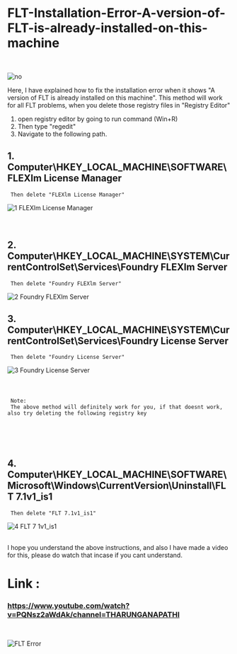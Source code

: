 # FLT-Installation-Error-A-version-of-FLT-is-already-installed-on-this-machine
<br>

![no](https://user-images.githubusercontent.com/65713157/132124051-98ae23eb-863c-416e-be30-dd1b69ea6cae.jpg)



Here, I have explained how to fix the installation error when it shows "A version of FLT is already installed on this machine". 
This method will work for all FLT problems, when you delete those registry files in "Registry Editor"

1. open registry editor by going to run command (Win+R)
2. Then type "regedit"
3. Navigate to the following path. 

##   1. Computer\HKEY_LOCAL_MACHINE\SOFTWARE\FLEXlm License Manager
     Then delete "FLEXlm License Manager"
 ![1  FLEXlm License Manager](https://user-images.githubusercontent.com/65713157/132123519-da556ac5-4bff-4735-a7b1-1933f55febfd.jpg)
<br><br><br>



 
##   2. Computer\HKEY_LOCAL_MACHINE\SYSTEM\CurrentControlSet\Services\Foundry FLEXlm Server
     Then delete "Foundry FLEXlm Server"
     
![2  Foundry FLEXlm Server](https://user-images.githubusercontent.com/65713157/132123721-9d559ec3-b63b-47ba-b109-ea8699a44641.jpg)
<br>

##   3. Computer\HKEY_LOCAL_MACHINE\SYSTEM\CurrentControlSet\Services\Foundry License Server
     Then delete "Foundry License Server"
![3  Foundry License Server](https://user-images.githubusercontent.com/65713157/132123723-097b9f86-c619-4720-9113-612d3bdbbf19.jpg)
<br><br><br>

####  
     Note:
     The above method will definitely work for you, if that doesnt work, also try deleting the following registry key

<br><br><br>

##   4. Computer\HKEY_LOCAL_MACHINE\SOFTWARE\Microsoft\Windows\CurrentVersion\Uninstall\FLT 7.1v1_is1
     Then delete "FLT 7.1v1_is1"
![4  FLT 7 1v1_is1](https://user-images.githubusercontent.com/65713157/132123728-423d2777-c49d-42c9-9ee9-ba63398b096c.jpg)

<br>
   I hope you understand the above instructions, and also I have made a video for this, please do watch that incase if you cant understand. 

 #  Link :
 ###  https://www.youtube.com/watch?v=PQNsz2aWdAk/channel=THARUNGANAPATHI
<br> 

![FLT Error](https://user-images.githubusercontent.com/65713157/132124150-0ec623b1-a0f9-4ae4-af92-951be7130436.jpg)


